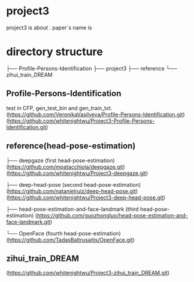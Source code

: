 # project3
project3 is about <Pose Robust Face Recognition>.
paper`s name is <Pose Robust Face Recognition via Deep Residual Equivariant Mapping>

# directory structure
├── Profile-Persons-Identification
├── project3
├── reference
└── zihui_train_DREAM

## Profile-Persons-Identification
test in CFP, gen_test_bin and gen_train_txt.
(https://github.com/VeronikaVasilyeva/Profile-Persons-Identification.git)
(https://github.com/whitenightwu/Project3-Profile-Persons-Identification.git)

## reference(head-pose-estimation)
├── deepgaze
(first head-pose-estimation)
(https://github.com/mpatacchiola/deepgaze.git)
(https://github.com/whitenightwu/Project3-deepgaze.git)

├── deep-head-pose
(second head-pose-estimation)
(https://github.com/natanielruiz/deep-head-pose.git)
(https://github.com/whitenightwu/Project3-deep-head-pose.git)

├── head-pose-estimation-and-face-landmark
(third head-pose-estimation)
(https://github.com/guozhongluo/head-pose-estimation-and-face-landmark.git)

└── OpenFace
(fourth head-pose-estimation)
(https://github.com/TadasBaltrusaitis/OpenFace.git)

## zihui_train_DREAM
(https://github.com/whitenightwu/Project3-zihui_train_DREAM.git)
